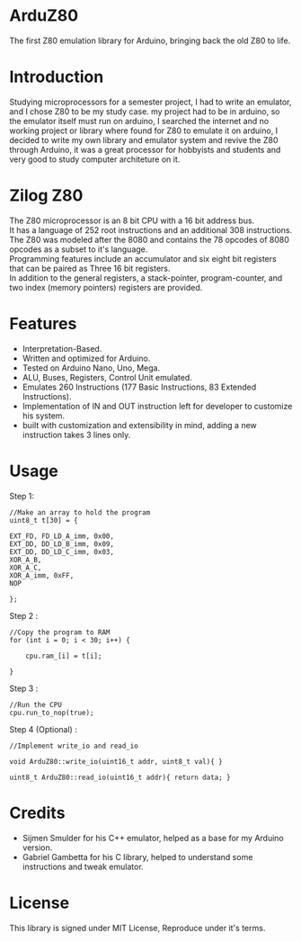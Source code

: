 # ArduZ80 

The first Z80 emulation library for Arduino, bringing back the old Z80 to life.

# Introduction 

Studying microprocessors for a semester project, I had to write an emulator, and I chose Z80 to be my study case. my project had to be in arduino, so the emulator itself must run on arduino, I searched the internet and no working project or library where found for Z80 to emulate it on arduino, I decided to write my own library and emulator system and revive the Z80 through Arduino, it was a great processor for hobbyists and students and very good to study computer architeture on it. 

# Zilog Z80 
The Z80 microprocessor is an 8 bit CPU with a 16 bit address bus.<br/>
It has a language of 252 root instructions and an additional 308
instructions.<br/>
The Z80 was modeled after the 8080 and contains the 78 opcodes of
8080 opcodes as a subset to it's language.<br/>
Programming features include an accumulator and six eight bit
registers that can be paired as Three 16 bit registers.<br/>
In addition to the general registers, a stack-pointer, program-counter, and two
index (memory pointers) registers are provided.<br/>

# Features 
- Interpretation-Based.
- Written and optimized for Arduino.<br/>
- Tested on Arduino Nano, Uno, Mega.<br/>
- ALU, Buses, Registers, Control Unit emulated.<br/>
- Emulates 260 Instructions (177 Basic Instructions, 83 Extended Instructions).<br/>
- Implementation of IN and OUT instruction left for developer to customize his system.<br/>
- built with customization and extensibility in mind, adding a new instruction takes 3 lines only.<br/>

# Usage 

Step 1: 

    //Make an array to hold the program
    uint8_t t[30] = {
    
    EXT_FD, FD_LD_A_imm, 0x00,
    EXT_DD, DD_LD_B_imm, 0x09,
    EXT_DD, DD_LD_C_imm, 0x03,
    XOR_A_B, 
    XOR_A_C, 
    XOR_A_imm, 0xFF,
    NOP
    
    };
    
Step 2 : 

    //Copy the program to RAM 
    for (int i = 0; i < 30; i++) {

        cpu.ram_[i] = t[i];
   
    }

Step 3 : 

    //Run the CPU 
    cpu.run_to_nop(true);

Step 4 (Optional) : 

    //Implement write_io and read_io 
    
    void ArduZ80::write_io(uint16_t addr, uint8_t val){ }

    uint8_t ArduZ80::read_io(uint16_t addr){ return data; }
    
    
# Credits
- Sijmen Smulder for his C++ emulator, helped as a base for my Arduino version.<br/>
- Gabriel Gambetta for his C library, helped to understand some instructions and tweak emulator.<br/>

# License 

This library is signed under MIT License, Reproduce under it's terms. 
